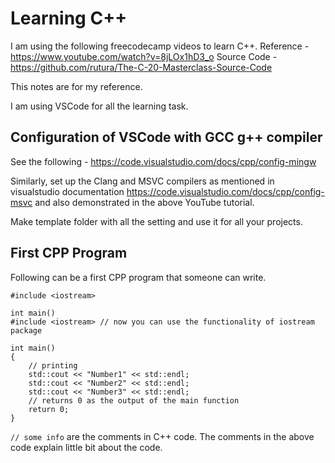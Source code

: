 # Learning C++

I am using the following freecodecamp videos to learn C++. 
Reference - https://www.youtube.com/watch?v=8jLOx1hD3_o
Source Code - https://github.com/rutura/The-C-20-Masterclass-Source-Code

This notes are for my reference.

I am using VSCode for all the learning task.

## Configuration of VSCode with GCC g++ compiler
See the following - https://code.visualstudio.com/docs/cpp/config-mingw

Similarly, set up the Clang and MSVC compilers as mentioned in visualstudio documentation <https://code.visualstudio.com/docs/cpp/config-msvc> and also demonstrated in the above YouTube tutorial.

Make template folder with all the setting and use it for all your projects.


## First CPP Program
Following can be a first CPP program that someone can write.

```
#include <iostream>

int main()
#include <iostream> // now you can use the functionality of iostream package

int main()
{
    // printing
    std::cout << "Number1" << std::endl;
    std::cout << "Number2" << std::endl;
    std::cout << "Number3" << std::endl;
    // returns 0 as the output of the main function
    return 0;
}
```

`// some info` are the comments in C++ code. The comments in the above code explain little bit about the code.